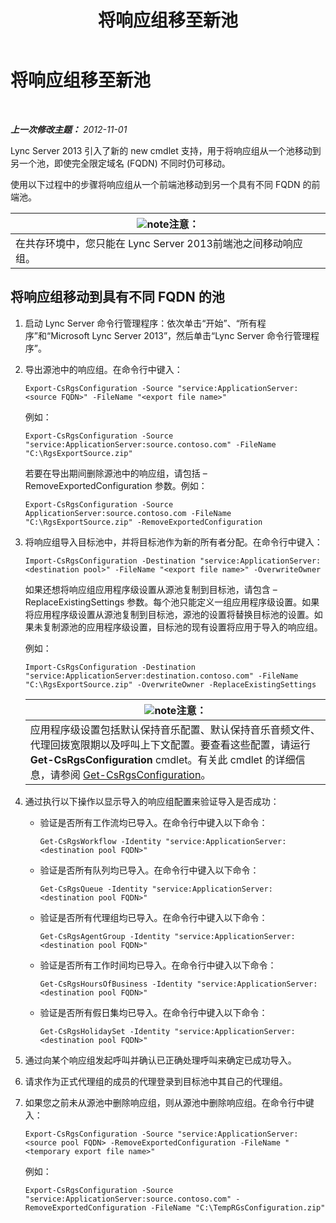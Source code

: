 ﻿---
title: 将响应组移至新池
TOCTitle: 将响应组移至新池
ms:assetid: da0db765-41e5-430b-b5a7-5418ec5ff2a7
ms:mtpsurl: https://technet.microsoft.com/zh-cn/library/JJ205298(v=OCS.15)
ms:contentKeyID: 49314427
ms.date: 05/19/2016
mtps_version: v=OCS.15
ms.translationtype: HT
---

# 将响应组移至新池

 

_**上一次修改主题：** 2012-11-01_

Lync Server 2013 引入了新的 new cmdlet 支持，用于将响应组从一个池移动到另一个池，即使完全限定域名 (FQDN) 不同时仍可移动。

使用以下过程中的步骤将响应组从一个前端池移动到另一个具有不同 FQDN 的前端池。

<table>
<thead>
<tr class="header">
<th><img src="images/Dn783119.note(OCS.15).gif" title="note" alt="note" />注意：</th>
</tr>
</thead>
<tbody>
<tr class="odd">
<td>在共存环境中，您只能在 Lync Server 2013前端池之间移动响应组。</td>
</tr>
</tbody>
</table>


## 将响应组移动到具有不同 FQDN 的池

1.  启动 Lync Server 命令行管理程序：依次单击“开始”、“所有程序”和“Microsoft Lync Server 2013”，然后单击“Lync Server 命令行管理程序”。

2.  导出源池中的响应组。在命令行中键入：
    
        Export-CsRgsConfiguration -Source "service:ApplicationServer:<source FQDN>" -FileName "<export file name>"
    
    例如：
    
        Export-CsRgsConfiguration -Source "service:ApplicationServer:source.contoso.com" -FileName "C:\RgsExportSource.zip"
    
    若要在导出期间删除源池中的响应组，请包括 –RemoveExportedConfiguration 参数。例如：
    
        Export-CsRgsConfiguration -Source ApplicationServer:source.contoso.com -FileName "C:\RgsExportSource.zip" -RemoveExportedConfiguration

3.  将响应组导入目标池中，并将目标池作为新的所有者分配。在命令行中键入：
    
        Import-CsRgsConfiguration -Destination "service:ApplicationServer:<destination pool>" -FileName "<export file name>" -OverwriteOwner
    
    如果还想将响应组应用程序级设置从源池复制到目标池，请包含 –ReplaceExistingSettings 参数。每个池只能定义一组应用程序级设置。如果将应用程序级设置从源池复制到目标池，源池的设置将替换目标池的设置。如果未复制源池的应用程序级设置，目标池的现有设置将应用于导入的响应组。
    
    例如：
    
        Import-CsRgsConfiguration -Destination "service:ApplicationServer:destination.contoso.com" -FileName "C:\RgsExportSource.zip" -OverwriteOwner -ReplaceExistingSettings
    
    <table>
    <thead>
    <tr class="header">
    <th><img src="images/Dn783119.note(OCS.15).gif" title="note" alt="note" />注意：</th>
    </tr>
    </thead>
    <tbody>
    <tr class="odd">
    <td>应用程序级设置包括默认保持音乐配置、默认保持音乐音频文件、代理回拨宽限期以及呼叫上下文配置。要查看这些配置，请运行 <strong>Get-CsRgsConfiguration</strong> cmdlet。有关此 cmdlet 的详细信息，请参阅 <a href="https://docs.microsoft.com/powershell/module/skype/Get-CsRgsConfiguration">Get-CsRgsConfiguration</a>。</td>
    </tr>
    </tbody>
    </table>


4.  通过执行以下操作以显示导入的响应组配置来验证导入是否成功：
    
      - 验证是否所有工作流均已导入。在命令行中键入以下命令：
        
            Get-CsRgsWorkflow -Identity "service:ApplicationServer:<destination pool FQDN>"
    
      - 验证是否所有队列均已导入。在命令行中键入以下命令：
        
            Get-CsRgsQueue -Identity "service:ApplicationServer:<destination pool FQDN>"
    
      - 验证是否所有代理组均已导入。在命令行中键入以下命令：
        
            Get-CsRgsAgentGroup -Identity "service:ApplicationServer:<destination pool FQDN>"
    
      - 验证是否所有工作时间均已导入。在命令行中键入以下命令：
        
            Get-CsRgsHoursOfBusiness -Identity "service:ApplicationServer:<destination pool FQDN>" 
    
      - 验证是否所有假日集均已导入。在命令行中键入以下命令：
        
            Get-CsRgsHolidaySet -Identity "service:ApplicationServer:<destination pool FQDN>" 

5.  通过向某个响应组发起呼叫并确认已正确处理呼叫来确定已成功导入。

6.  请求作为正式代理组的成员的代理登录到目标池中其自己的代理组。

7.  如果您之前未从源池中删除响应组，则从源池中删除响应组。在命令行中键入：
    
        Export-CsRgsConfiguration -Source "service:ApplicationServer:<source pool FQDN> -RemoveExportedConfiguration -FileName "<temporary export file name>"
    
    例如：
    
        Export-CsRgsConfiguration -Source "service:ApplicationServer:source.contoso.com" -RemoveExportedConfiguration -FileName "C:\TempRGsConfiguration.zip"

